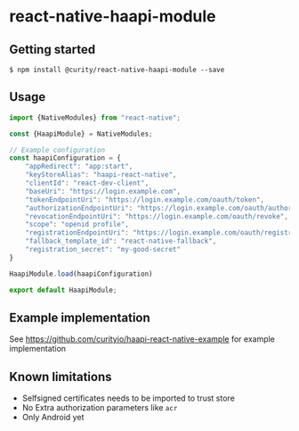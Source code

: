 
# react-native-haapi-module

## Getting started

`$ npm install @curity/react-native-haapi-module --save`

## Usage
```javascript
import {NativeModules} from "react-native";

const {HaapiModule} = NativeModules;

// Example configuration
const haapiConfiguration = {
    "appRedirect": "app:start",
    "keyStoreAlias": "haapi-react-native",
    "clientId": "react-dev-client",
    "baseUri": "https://login.example.com",
    "tokenEndpointUri": "https://login.example.com/oauth/token",
    "authorizationEndpointUri": "https://login.example.com/oauth/authorize",
    "revocationEndpointUri": "https://login.example.com/oauth/revoke",
    "scope": "openid profile",
    "registrationEndpointUri": "https://login.example.com/oauth/registration",
    "fallback_template_id": "react-native-fallback",
    "registration_secret": "my-good-secret"
}

HaapiModule.load(haapiConfiguration)

export default HaapiModule;
```

## Example implementation

See https://github.com/curityio/haapi-react-native-example for example implementation

## Known limitations
* Selfsigned certificates needs to be imported to trust store
* No Extra authorization parameters like `acr`
* Only Android yet
